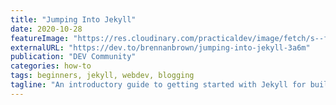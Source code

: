 ```yaml
---
title: "Jumping Into Jekyll"
date: 2020-10-28
featureImage: "https://res.cloudinary.com/practicaldev/image/fetch/s--fOsdcH9f--/c_imagga_scale,f_auto,fl_progressive,h_420,q_auto,w_1000/https://jekyllrb.com/img/jekyll-og.png"
externalURL: "https://dev.to/brennanbrown/jumping-into-jekyll-3a6m"
publication: "DEV Community"
categories: how-to
tags: beginners, jekyll, webdev, blogging
tagline: "An introductory guide to getting started with Jekyll for building static websites and blogs."
---
```

